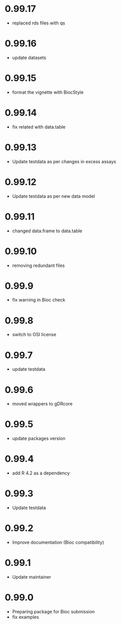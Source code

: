 # 0.99.17
  - replaced rds files with qs

# 0.99.16
  - update datasets

# 0.99.15
  - format the vignette with BiocStyle

# 0.99.14
  - fix related with data.table

# 0.99.13
- Update testdata as per changes in excess assays

# 0.99.12
- Update testdata as per new data model

# 0.99.11
  - changed data.frame to data.table
  
# 0.99.10
  - removing redundant files

# 0.99.9
  - fix warning in Bioc check

# 0.99.8
  - switch to OSI license

# 0.99.7
  - update testdata
  
# 0.99.6
  - moved wrappers to gDRcore
  
# 0.99.5
  - update packages version

# 0.99.4
  - add R 4.2 as a dependency

# 0.99.3
  - Update testdata

# 0.99.2
  - Improve documentation (Bioc compatibility)

# 0.99.1
  - Update maintainer

# 0.99.0
  - Preparing package for Bioc submission
  - fix examples
  
